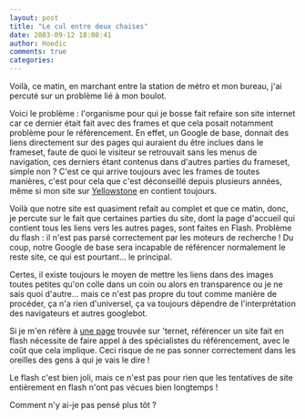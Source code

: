 ```yaml
---
layout: post
title: "Le cul entre deux chaises"
date: 2003-09-12 18:08:41
author: Hoedic
comments: true
categories: 
---
```



Voilà, ce matin, en marchant entre la station de métro et mon bureau, j'ai percuté sur un problème lié à mon boulot.

Voici le problème : l'organisme pour qui je bosse fait refaire son site internet car ce dernier était fait avec des frames et que cela posait notamment problème pour le référencement. En effet, un Google de base, donnait des liens directement sur des pages qui auraient du être inclues dans le frameset, faute de quoi le visiteur se retrouvait sans les menus de navigation, ces derniers étant contenus dans d'autres parties du frameset, simple non ? C'est ce qui arrive toujours avec les frames de toutes manières, c'est pour cela que c'est déconseillé depuis plusieurs années, même si mon site sur <a href="http://yellowstone.free.fr/" title="Le parc naturel de Yellowstone, USA">Yellowstone</a> en contient toujours.

Voilà que notre site est quasiment refait au complet et que ce matin, donc, je percute sur le fait que certaines parties du site, dont la page d'accueil qui contient tous les liens vers les autres pages, sont faites en Flash. Problème du flash : il n'est pas parsé correctement par les moteurs de recherche ! Du coup, notre Google de base sera incapable de référencer normalement le reste site, ce qui est pourtant... le principal.

Certes, il existe toujours le moyen de mettre les liens dans des images toutes petites qu'on colle dans un coin ou alors en transparence ou je ne sais quoi d'autre... mais ce n'est pas propre du tout comme manière de procéder, ça n'a rien d'universel, ça va toujours dépendre de l'interprétation des navigateurs et autres googlebot.

Si je m'en réfère à <a href="http://www.webrankinfo.com/referencement/contenu/flash.php" title="Conseils pour référencer un site en Flash">une page</a> trouvée sur 'ternet, référencer un site fait en flash nécessite de faire appel à des spécialistes du référencement, avec le coût que cela implique. Ceci risque de ne pas sonner correctement dans les oreilles des gens à qui je vais le dire !

Le flash c'est bien joli, mais ce n'est pas pour rien que les tentatives de site entièrement en flash n'ont pas vécues bien longtemps !

Comment n'y ai-je pas pensé plus tôt ?